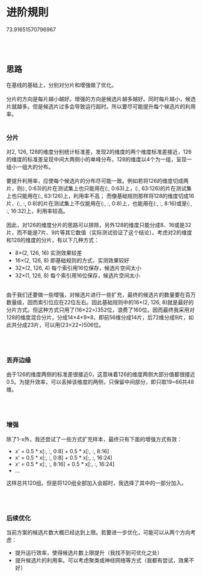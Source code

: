 # 进阶規則

73.91651570796967
<br /><br /><br /><br />




## 思路
在基线的基础上，分别对分片和增强做了优化。
<br /><br />
分片的方向是每片越小越好。增强的方向是候选片越多越好。同时每片越小，候选片就越多。但是候选片过多会导致运行超时。所以要尽可能提升每个候选片的利用率。
<br /><br />

### 分片
对2, 126, 128的维度分别统计标准差，发现2的维度的两个维度标准差接近，126的维度的标准差呈现中间大两侧小的单峰分布，128的维度以4个为一组，呈现一组小一组大的分布。
<br /><br />
要提升利用率，应使每个候选片的分布尽可能一致。例如若将126的维度切成两片，则(:, 0:63)的片在测试集上也只能用在(:, 0:63)上，(:, 63:126)的片在测试集上也只能用在(:, 63:126)上，利用率不高；
而像基础规则那样将128的维度切成16片，(:, :, 0:8)的片在测试集上不仅能用在(:, :, 0:8)上，也能用在(:, :, 8:16)或是(:, :, 16:32)上，利用率较高。
<br /><br />
因此，对126的维度分片的思路可以排除，另外128的维度只能分成8、16或是32片，而不能是7片、9片等其它数值（实际测试验证了这个结论）。考虑对2的维度和128的维度的分片，有以下几种方式：
* 8×(2, 126, 16) 实测效果较差
* 16×(2, 126, 8) 即基础规则的方式，实测效果较好
* 32×(2, 126, 4) 每个索引用16位保存，候选片空间太小
* 32×(1, 126, 8) 每个索引用16位保存，候选片空间太小

<br />
由于我们还要做一些增强，对候选片进行一些扩充，最终的候选片的数量要在百万数量级，因而索引位应在22位左右。因此基础规则中的16×(2, 126, 8)就是最好的分片方式。但这种方式只用了(16×22=)352位，浪费了160位。因而最终我采用对128的维度混合分片，分成14×4+9×8，即前56维分成14片，后72维分成9片，如此共分成23片，可以用(23×22=)506位。

<br /><br />
### 丢弃边缘
由于126的维度两侧的标准差很接近0，这意味着126的维度两侧大部分值都很接近0.5。为提升效率，可以丢掉该维度的两侧，只保留中间部分，即只取19~66共48维。

<br /><br />
### 增强

除了1-x外，我还尝试了一些方式扩充样本，最终只有下面的增强方式有效：
* x' = 0.5 * x[:, :, 0:8] + 0.5 * x[:, :, 8:16]
* x' = 0.5 * x[:, :, 0:8] + 0.5 * x[:, :, 16:24]
* x' = 0.5 * x[:, :, 8:16] + 0.5 * x[:, :, 16:24]
* ...

这样总共120组。但是将120组全部加入会超时，我选择了其中的一部分加入。

<br /><br />
### 后续优化
当前方案的候选片数大概已经达到上限。若要进一步优化，可能可以从两个方向考虑：
* 提升运行效率，使得候选片数上限提升（我找不到可优化之处）
* 提升候选片的利用率。可以考虑聚类或神经网络等方式（我都有尝试，效果不好）

<br />
